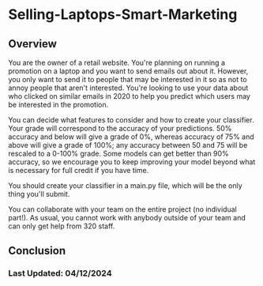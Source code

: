 # Selling-Laptops-Smart-Marketing

## Overview

You are the owner of a retail website. You're planning on running a promotion on a laptop and you want to send emails out about it. However, you only want to send it to people that may be interested in it so as not to annoy people that aren't interested. You're looking to use your data about who clicked on similar emails in 2020 to help you predict which users may be interested in the promotion.

You can decide what features to consider and how to create your classifier. Your grade will correspond to the accuracy of your predictions. 50% accuracy and below will give a grade of 0%, whereas accuracy of 75% and above will give a grade of 100%; any accuracy between 50 and 75 will be rescaled to a 0-100% grade. Some models can get better than 90% accuracy, so we encourage you to keep improving your model beyond what is necessary for full credit if you have time.

You should create your classifier in a main.py file, which will be the only thing you'll submit.

You can collaborate with your team on the entire project (no individual part!). As usual, you cannot work with anybody outside of your team and can only get help from 320 staff.

## Conclusion



### Last Updated: 04/12/2024
